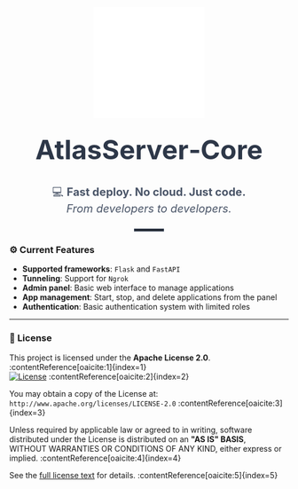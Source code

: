 <!-- Hero Section -->
<div align="center">

  <!-- Logo -->
  <img src="app/static/svg/atlas.svg" alt="AtlasServer Logo" width="200" />

  <!-- Main Title -->
  <h1 style="margin-top: 0.5em; font-size: 3rem; color: #2d3748;">
    AtlasServer‑Core
  </h1>

  <!-- Tagline -->
  <p style="font-size: 1.25rem; color: #4a5568; line-height: 1.5;">
    💻 <strong>Fast deploy. No cloud. Just code.</strong><br />
    <em>From developers to developers.</em>
  </p>

  <!-- Divider -->
  <hr style="width: 50px; border: 2px solid #2d3748; margin: 1.5em auto;" />

</div>


### ⚙️ Current Features

- **Supported frameworks**: `Flask` and `FastAPI`
- **Tunneling**: Support for `Ngrok`
- **Admin panel**: Basic web interface to manage applications
- **App management**: Start, stop, and delete applications from the panel
- **Authentication**: Basic authentication system with limited roles

---

### 📄 License

This project is licensed under the **Apache License 2.0**. :contentReference[oaicite:1]{index=1}  
[![License](https://img.shields.io/badge/License-Apache_2.0-blue.svg)](https://www.apache.org/licenses/LICENSE-2.0) :contentReference[oaicite:2]{index=2}  

You may obtain a copy of the License at:  
`http://www.apache.org/licenses/LICENSE-2.0` :contentReference[oaicite:3]{index=3}  

Unless required by applicable law or agreed to in writing, software  
distributed under the License is distributed on an **"AS IS" BASIS**,  
WITHOUT WARRANTIES OR CONDITIONS OF ANY KIND, either express or implied. :contentReference[oaicite:4]{index=4}  

See the [full license text](LICENSE) for details. :contentReference[oaicite:5]{index=5}  
